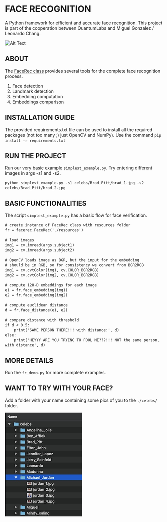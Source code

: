 # FACE RECOGNITION 

A Python framework for efficient and accurate face recognition. 
This project is part of the cooperation between QuantumLabs and Miguel Gonzalez / Leonardo Chang.

![Alt Text](misc/demo.gif)

## ABOUT

The [FaceRec class](facerec.py) provides several tools for the complete face recognition process.
1. Face detection
2. Landmark detection
3. Embedding computation
4. Embeddings comparison

## INSTALLATION GUIDE

The provided requirements.txt file can be used to install all the required packages 
(not too many ;) just OpenCV and NumPy). Use the command `pip install –r requirements.txt`

## RUN THE PROJECT

Run our very basic example `simplest_example.py`. Try entering different images in args -s1 and -s2.

```
python simplest_example.py -s1 celebs/Brad_Pitt/brad_1.jpg -s2 celebs/Brad_Pitt/brad_2.jpg
```

## BASIC FUNCTIONALITIES

The script `simplest_example.py` has a basic flow for face verification.

```
# create instance of FaceRec class with resources folder
fr = facerec.FaceRec('./resources')

# load images
img1 = cv.imread(args.subject1)
img2 = cv.imread(args.subject2)

# OpenCV loads image as BGR, but the input for the embedding
# should be in RGB, so for consistency we convert from BGR2RGB
img1 = cv.cvtColor(img1, cv.COLOR_BGR2RGB)
img2 = cv.cvtColor(img2, cv.COLOR_BGR2RGB)

# compute 128-D embeddings for each image
e1 = fr.face_embedding(img1)
e2 = fr.face_embedding(img2)

# compute euclidean distance
d = fr.face_distance(e1, e2)

# compare distance with threshold
if d < 0.5:
    print('SAME PERSON THERE!!! with distance:', d)
else:
    print('HEYYY ARE YOU TRYING TO FOOL ME???!!! NOT the same person, with distance', d)
```

## MORE DETAILS

Run the `fr_demo.py` for more complete examples.

## WANT TO TRY WITH YOUR FACE?

Add a folder with your name containing some pics of you to the `./celebs/` folder.

![Alt Text](misc/celebs_dataset.jpg)


